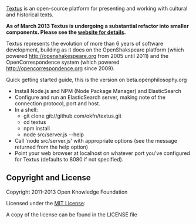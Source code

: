 [Textus][] is an open-source platform for presenting and working with cultural
and historical texts.

**As of March 2013 Textus is undergoing a substantial refactor into smaller components. Please see the [website for details][Textus].**

[Textus]: http://okfnlabs.org/textus/

Textus represents the evolution of more than 6 years of software development,
building as it does on the OpenShakspeare platform (which powered
http://openshakespeare.org from 2005 until 2011) and the OpenCorrespondence
system (which powered http://opencorrespondence.org since 2009).

Quick getting started guide, this is the version on beta.openphilosophy.org

+ Install Node.js and NPM (Node Package Manager) and ElasticSearch
+ Configure and run an ElasticSearch server, making note of the connection protocol, port and host.
+ In a shell:
	* git clone git://github.com/okfn/textus.git
	* cd textus
	* npm install
	* node src/server.js --help
+ Call 'node src/server.js' with appropriate options (see the message returned from the help option)
+ Point your web browser at localhost on whatever port you've configured for Textus (defaults to 8080 if not specified).

## Copyright and License

Copyright 2011-2013 Open Knowledge Foundation

Licensed under the [MIT License]:

A copy of the license can be found in the LICENSE file

[MIT License]: http://www.opensource.org/licenses/mit-license.php

